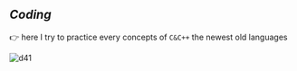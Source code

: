## *Coding*
:point_right: here I try to practice every concepts of `C&C++` 
the newest old languages


![d41](https://user-images.githubusercontent.com/39597756/51394283-437ad300-1b4f-11e9-9e2c-52b9fe5b0b7c.jpg)

